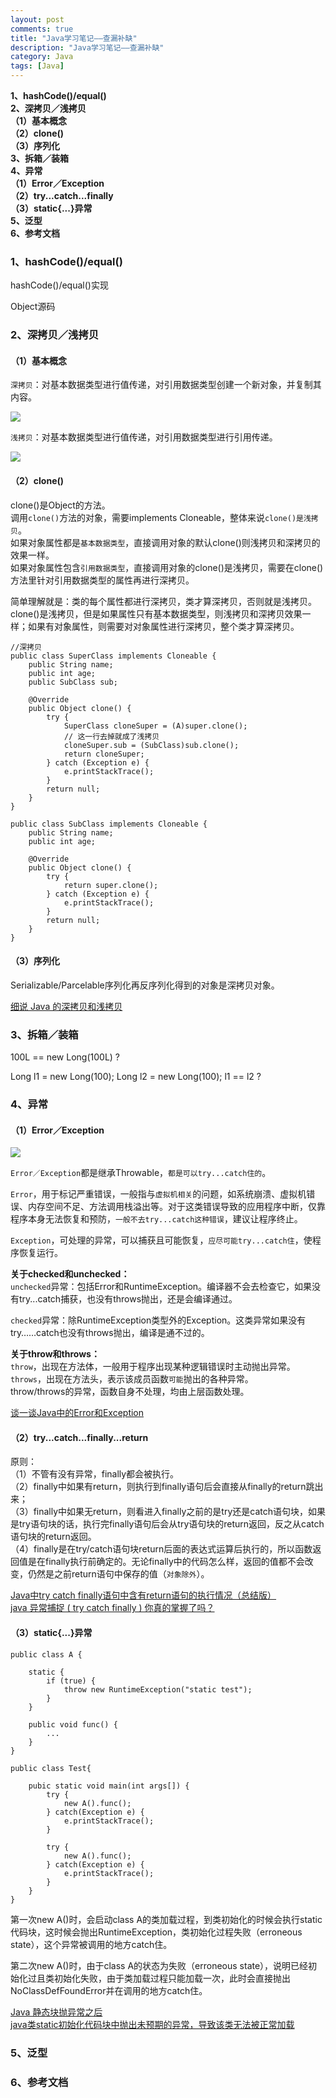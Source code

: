 ```yaml
---
layout: post
comments: true
title: "Java学习笔记——查漏补缺"
description: "Java学习笔记——查漏补缺"
category: Java
tags: [Java]
---
```


**1、hashCode()/equal()**    
**2、深拷贝／浅拷贝**    
**（1）基本概念**    
**（2）clone()**    
**（3）序列化**    
**3、拆箱／装箱**    
**4、异常**    
**（1）Error／Exception**    
**（2）try...catch...finally**    
**（3）static{...}异常**    
**5、泛型**    
**6、参考文档**    

<!--more-->

### 1、hashCode()/equal()    

hashCode()/equal()实现

Object源码

### 2、深拷贝／浅拷贝    

#### （1）基本概念    

`深拷贝`：对基本数据类型进行值传递，对引用数据类型创建一个新对象，并复制其内容。    

![](/image/2018-01-01-learning-notes-java-basis/deep-copy.jpg)   

`浅拷贝`：对基本数据类型进行值传递，对引用数据类型进行引用传递。    

![](/image/2018-01-01-learning-notes-java-basis/shallow-copy.jpg)   

#### （2）clone()    

clone()是Object的方法。     
调用`clone()`方法的对象，需要implements Cloneable，整体来说`clone()是浅拷贝`。    
如果对象属性都是`基本数据类型`，直接调用对象的默认clone()则浅拷贝和深拷贝的效果一样。    
如果对象属性包含`引用数据类型`，直接调用对象的clone()是浅拷贝，需要在clone()方法里针对引用数据类型的属性再进行深拷贝。    

简单理解就是：类的每个属性都进行深拷贝，类才算深拷贝，否则就是浅拷贝。clone()是浅拷贝，但是如果属性只有基本数据类型，则浅拷贝和深拷贝效果一样；如果有对象属性，则需要对对象属性进行深拷贝，整个类才算深拷贝。
    
    //深拷贝
    public class SuperClass implements Cloneable {
        public String name;
        public int age;
        public SubClass sub;
        
        @Override
        public Object clone() {
            try {
                SuperClass cloneSuper = (A)super.clone();
                // 这一行去掉就成了浅拷贝
                cloneSuper.sub = (SubClass)sub.clone();
                return cloneSuper;
            } catch (Exception e) {
                e.printStackTrace();
            }
            return null;
        }
    }
    
    public class SubClass implements Cloneable {
        public String name;
        public int age;
        
        @Override
        public Object clone() {
            try {
                return super.clone();
            } catch (Exception e) {
                e.printStackTrace();
            }
            return null; 
        }
    }

#### （3）序列化    
 
Serializable/Parcelable序列化再反序列化得到的对象是深拷贝对象。
    
[细说 Java 的深拷贝和浅拷贝](https://segmentfault.com/a/1190000010648514)    

### 3、拆箱／装箱    

100L == new Long(100L) ?

Long l1 = new Long(100);
Long l2 = new Long(100);
l1 == l2 ?

### 4、异常    

#### （1）Error／Exception    

![](/image/2018-01-01-learning-notes-java-basis/Error-Exception.svg)   

`Error／Exception`都是继承Throwable，`都是可以try...catch住的`。    

`Error`，用于标记严重错误，一般指与`虚拟机相关`的问题，如系统崩溃、虚拟机错误、内存空间不足、方法调用栈溢出等。对于这类错误导致的应用程序中断，仅靠程序本身无法恢复和预防，`一般不去try...catch这种错误`，建议让程序终止。    

`Exception`，可处理的异常，可以捕获且可能恢复，`应尽可能try...catch住`，使程序恢复运行。

**关于checked和unchecked：**    
`unchecked`异常：包括Error和RuntimeException。编译器不会去检查它，如果没有try...catch捕获，也没有throws抛出，还是会编译通过。

`checked`异常：除RuntimeException类型外的Exception。这类异常如果没有try……catch也没有throws抛出，编译是通不过的。

**关于throw和throws：**    
`throw`，出现在方法体，一般用于程序出现某种逻辑错误时主动抛出异常。    
`throws`，出现在方法头，表示该成员函数`可能`抛出的各种异常。    
throw/throws的异常，函数自身不处理，均由上层函数处理。    

[谈一谈Java中的Error和Exception](https://blog.csdn.net/goodlixueyong/article/details/47122487)    

#### （2）try...catch...finally...return    

原则：    
（1）不管有没有异常，finally都会被执行。    
（2）finally中如果有return，则执行到finally语句后会直接从finally的return跳出来；    
（3）finally中如果无return，则看进入finally之前的是try还是catch语句块，如果是try语句块的话，执行完finally语句后会从try语句块的return返回，反之从catch语句块的return返回。    
（4）finally是在try/catch语句块return后面的表达式运算后执行的，所以函数返回值是在finally执行前确定的。无论finally中的代码怎么样，返回的值都不会改变，仍然是之前return语句中保存的值（`对象除外`）。    

[Java中try catch finally语句中含有return语句的执行情况（总结版）](https://blog.csdn.net/ns_code/article/details/17485221)    
[java 异常捕捉 ( try catch finally ) 你真的掌握了吗？](http://www.blogjava.net/fancydeepin/archive/2012/07/08/java_try-catch-finally.html)    

#### （3）static{...}异常    

    public class A {
        
        static {
            if (true) {  
                throw new RuntimeException("static test");  
            } 
        }
    
        public void func() {  
            ...
        }
    }
    
    public class Test{
    
        pubic static void main(int args[]) {
            try {
                new A().func();
            } catch(Exception e) {
                e.printStackTrace();
            }

            try {
                new A().func();
            } catch(Exception e) {
                e.printStackTrace();
            }
        }
    }
    
第一次new A()时，会启动class A的类加载过程，到<clinit>类初始化的时候会执行static代码块，这时候会抛出RuntimeException，类初始化过程失败（erroneous state），这个异常被调用的地方catch住。    

第二次new A()时，由于class A的状态为失败（erroneous state），说明已经初始化过且类初始化失败，由于类加载过程只能加载一次，此时会直接抛出NoClassDefFoundError并在调用的地方catch住。    

[Java 静态块抛异常之后](http://shihlei.iteye.com/blog/2358390)    
[java类static初始化代码块中抛出未预期的异常，导致该类无法被正常加载](https://blog.csdn.net/mhxy199288/article/details/79422246)    

### 5、泛型    

### 6、参考文档    
